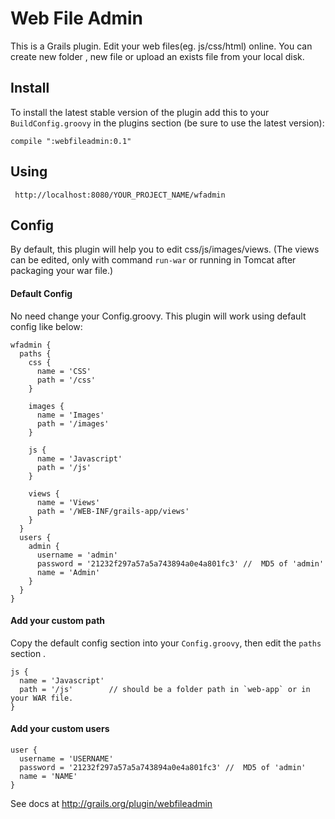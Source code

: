# Web File Admin
This is a Grails plugin. Edit your web files(eg. js/css/html) online. You can create new folder , new file or upload an exists file from your local disk.

## Install
To install the latest stable version of the plugin add this to your `BuildConfig.groovy` in the plugins section (be sure to use the latest version):

    compile ":webfileadmin:0.1"

## Using
     http://localhost:8080/YOUR_PROJECT_NAME/wfadmin


## Config
By default, this plugin will help you to edit css/js/images/views. (The views can be edited, only with command `run-war` or running in Tomcat after packaging your war file.)

#### Default Config
No need change your Config.groovy. This plugin will work using default config like below:

    wfadmin {
      paths {
        css {
          name = 'CSS'
          path = '/css'
        }
        
        images {
          name = 'Images'
          path = '/images'
        }
        
        js {
          name = 'Javascript'
          path = '/js'
        }
        
        views {
          name = 'Views'
          path = '/WEB-INF/grails-app/views'
        }
      }
      users {
        admin {
          username = 'admin'
          password = '21232f297a57a5a743894a0e4a801fc3' //  MD5 of 'admin'
          name = 'Admin'
        }
      }
    }

#### Add your custom path
Copy the default config section into your `Config.groovy`, then edit the `paths` section .

    js {
      name = 'Javascript' 
      path = '/js'        // should be a folder path in `web-app` or in your WAR file.
    }

#### Add your custom users
    user {
      username = 'USERNAME'
      password = '21232f297a57a5a743894a0e4a801fc3' //  MD5 of 'admin'
      name = 'NAME'
    }

See docs at http://grails.org/plugin/webfileadmin
